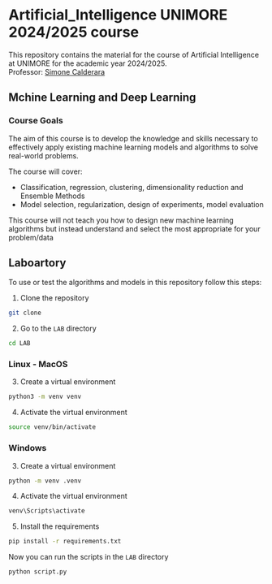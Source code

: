 # Artificial_Intelligence UNIMORE 2024/2025 course
This repository contains the material for the course of Artificial Intelligence at UNIMORE for the academic year 2024/2025.   
Professor: [Simone Calderara](https://personale.unimore.it/rubrica/dettaglio/calderara)

## Mchine Learning and Deep Learning

### Course Goals
The aim of this course is to develop the knowledge and skills necessary to effectively apply
existing machine learning models and algorithms to solve real-world problems. 

The course will cover:
- Classification, regression, clustering, dimensionality reduction and Ensemble Methods
- Model selection, regularization, design of experiments, model evaluation

This course will not teach you how to design new machine learning algorithms but instead
understand and select the most appropriate for your problem/data

## Laboartory
To use or test the algorithms and models in this repository follow this steps:
1. Clone the repository
```bash
git clone
```
2. Go to the `LAB` directory
```bash
cd LAB
```
### Linux - MacOS
3. Create a virtual environment
```bash
python3 -m venv venv
```
4. Activate the virtual environment
```bash
source venv/bin/activate
```
### Windows
3. Create a virtual environment
```bash
python -m venv .venv
```
4. Activate the virtual environment
```bash
venv\Scripts\activate
```
5. Install the requirements
```bash
pip install -r requirements.txt
```
Now you can run the scripts in the `LAB` directory
```bash
python script.py
```